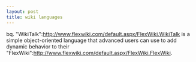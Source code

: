 ```yaml
--- 
layout: post
title: wiki languages
---
```

bq. "WikiTalk":http://www.flexwiki.com/default.aspx/FlexWiki.WikiTalk is a simple object-oriented language that advanced users can use to add dynamic behavior to their "FlexWiki":http://www.flexwiki.com/default.aspx/FlexWiki.FlexWiki.
